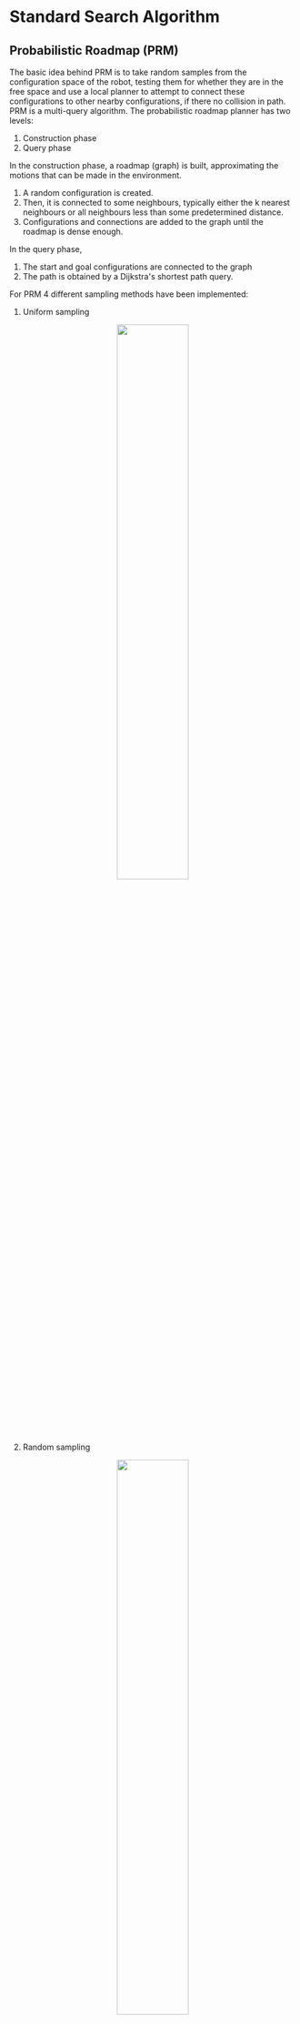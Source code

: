 # Standard Search Algorithm

## Probabilistic Roadmap (PRM)
The  basic  idea behind  PRM is  to  take  random  samples  from  the  configuration  space  of  the  robot,  testing them  for  whether they  are  in  the  free  space  and  use a  local  planner  to  attempt to  connect these configurations  to other  nearby configurations, if there no  collision in path.  PRM is a multi-query  algorithm. The probabilistic roadmap planner has two  levels:  
 
1. Construction  phase 
2. Query phase 
 
In the  construction  phase,  a roadmap (graph) is built,  approximating the  motions  that  can be  made in  the 
environment.   
1. A random configuration is created.  
2. Then, it is connected  to  some neighbours, typically either the k nearest neighbours  or all neighbours 
less than some predetermined distance.   
3. Configurations and connections  are added to the  graph until the roadmap is dense enough.   
 
In the query  phase, 
1.  The start and goal configurations are connected  to  the graph 
2. The path is obtained  by a Dijkstra's shortest  path query. 

For PRM 4 different sampling methods  have been implemented: 
1. Uniform sampling
<p align="center" width="100%">
    <img width="50%" src=./results/SSA_1.PNG> 
</p> 

2. Random sampling
<p align="center" width="100%">
    <img width="50%" src=./results/SSA_2.PNG> 
</p> 

3. Gaussian sampling 
<p align="center" width="100%">
    <img width="50%" src=./results/SSA_3.PNG> 
</p> 

4. Bridge sampling
<p align="center" width="100%">
    <img width="50%" src=./results/SSA_4.PNG> 
</p>


## Rapidly-exploring Random Tree (RRT)
The  Rapidly-exploring Random Tree (RRT)  is  an  algorithm  designed to  efficiently searching  an  non-convex high-dimensional spaces by randomly building a space-filling tree. The tree is built in steps from a random point sampled in space and there is bias given to the sampling of the random point. In our case, the bias given to the goal to be sampled.  The root of the tree is considered to be the start node and the tree grows from the start position until it reaches the neighbourhood of the goal region.

<p align="center" width="100%">
    <img width="50%" src=./results/SSA_5.PNG> 
</p>

## Rapidly-exploring Random Tree star (RRT*)
RRT* is a variant of the RRT where additional constraints are considered for connection. Like RRT, the sampling of the new node remains the same, but instead of connecting the new node to the nearest node, the neighbours of the new node are considered and the cost-to-come from start for the new node is checked through all  the neighbours. The neighbour that provides the least cost-to-come to the new node is chosen as the parent for the new node. Then the connections are rewired such that the cost-to-come for the neighbours are less than the cost-to-come through the new node, if not the new node is assigned as the parent for the neighbour node.

<p align="center" width="100%">
    <img width="50%" src=./results/SSA_6.PNG> 
</p>


## DISCUSSION
1. For PRM, what are the advantages and dis-advantages if the four sampling methods in comparison to each other? 
    1. Uniform sampling:
        * Advantages: 
          1. Low complexity 
          2. Always ensures to find a path as sample is through the C-space 
        * Disadvantages: 
          1. Computationally expensive as huge number of nodes needs to be explored, which might not be a requirement to find the path. 
    2. Random sampling: 
        * Advantages: 
          1. Low complexity 
        * Disadvantages: 
          1. Fails to find a path sometime if the sampled nodes are not spread or if not close to the goal. 
    3. Gaussian sampling: 
        * Advantages: 
          1. In scenarios where the robot is stuck in between obstacles, it helps to find the path around the obstacles efficiently 
        * Disadvantages: 
          1. It depends on the variance of the Gaussian distribution to  find the nearest point and if the variance is set low, then it samples points very close to each other. 
          2. As the points sampled might be close to each other they might not be able to samples points close to goal, thus not being able to find a feasible path. 
 
    4. Bridge sampling: 
        * Advantages: 
          1. Helps find paths between obstacles in the narrow passages, thus reducing the path length and time to travel.  
          2. Less number of nodes/sample points to deal with and thus computationally less expensive. 
        * Disadvantages: 
          1. If proper radius near the goal is not set, then the goal might not be able to connect with any of the sampled points and thus no path may be found. 
 
2. For RRT, what is the main difference between RRT and RRT*? What changes does it make in terms of efficiency of the algorithms and optimality of the search result? 
    1. The main difference between RRT and RRT* is that, in RRT the new sampled point connects with the nearest node available from the tree irrespective of the cost-to-come, where in case of the RRT*, the neighbour nodes are searched to find the optimum cost-to-come and the new node then connects to that neighbour node. Another major difference is the rewiring of the neighbouring nodes in RRT* with respect to the new node, where as it RRT this doesn’t happen.  
 
    2. Efficiency: If we evaluate efficient with respect to time, then RRT gives an path quickest, but at the same time the path is sub-optimal. On the other hand RRT* algorithm takes a longer time to converge to an  optimal  path as well as  takes more nodes to rewire and connect and thus not efficient with respect to time. 
 
    3. Optimality:  On evaluating  optimality  of  the  algorithm  with  respect to  path,  RRT*  converges to  a optimal path with time when compared to RRT which most of the time returns an sub-optimal path. 
 
3. Comparing between PRM and RRT, what are the advantages and disadvantages? 
 
    1. PRM: 
      * Advantage: 
          1. For  static  environments, PRM can  be  used  to  re-evaluate path is  the  goal  is  changed  in between transversing. The major advantage is that the new path need not be evaluated from beginning  through  sampling  and  a  feasible  path  can  be  obtained  from  already  created connections. 
      * Disadvantage: 
          1. PRM need an optimum range to be set to each for nearest neighbouring node (Local planner), if no connections can be formed then no path can be formed. 
          2. PRM coverage of the entire C-Space entirely depends on the type of sampling we perform in the algorithm and if the sampling method is not suitable for the environment, then maybe no path can be found. 
          3. PRM cannot be used for  Dynamics obstacle environments as re-evaluation of path to  goal becomes computationally very expensive. 
 
    2. RRT: 
      * Advantage: 
          1. RRT can be used to find path in  dynamic obstacle environment. If an obstacle is encounter, a new point can be sampled and the tree can be built around the obstacle thus providing a path.  
          2. RRT can be bias to explore points near the goal or near free space and thus able to cover wider area of the C-space. 
          3. RRT is very efficient in terms of time and thus helpful in real-world scenarios for re-evaluating path when encountered with dynamic obstacle. 
      * Disadvantage: 
          1. RRT give an sub-optimal path most of the time. 


## REFERENCES  
1. Geraerts, R., & Overmars, M. H. (2006). Sampling and node adding in probabilistic roadmap 
planners. Robotics and Autonomous Systems, 54(2), 165–173. 
https://doi.org/10.1016/j.robot.2005.09.026 
 
2. V. Boor, M. H. Overmars and A. F. van der Stappen, "The Gaussian sampling strategy for probabilistic 
roadmap planners," Proceedings 1999 IEEE International Conference on Robotics and Automation 
(Cat. No.99CH36288C), 1999,  pp. 1018-1023  vol.2, doi: 10.1109/ROBOT.1999.772447. 
 
3. D. Hsu, Tingting Jiang, J. Reif and Zheng Sun, "The bridge test for sampling narrow passages with 
probabilistic roadmap planners," 2003  IEEE International Conference on Robotics and Automation 
(Cat. No.03CH37422),  2003, pp. 4420-4426  vol.3, doi: 10.1109/ROBOT.2003.1242285. 
 
4. https://en.wikipedia.org/wiki/Rapidly-exploring_random_tree  
 
5. F. Islam, J. Nasir, U. Malik, Y. Ayaz and O. Hasan, "RRT∗-Smart: Rapid convergence implementation of 
RRT∗ towards optimal solution," 2012  IEEE International Conference on Mechatronics and 
Automation, 2012, pp. 1651-1656,  doi: 10.1109/ICMA.2012.6284384.